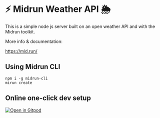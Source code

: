 
# ⚡ Midrun Weather API 🌦️

This is a simple node js server built on an open weather API and with the Midrun toolkit.

More info & documentation:

https://mid.run/



## Using Midrun CLI
```
npm i -g midrun-cli
mirun create
```


## Online one-click dev setup

[![Open in Gitpod](https://gitpod.io/button/open-in-gitpod.svg)](https://gitpod.io/#https://github.com/mid-run/weather-api)




